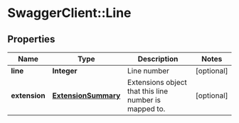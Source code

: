 # SwaggerClient::Line

## Properties
Name | Type | Description | Notes
------------ | ------------- | ------------- | -------------
**line** | **Integer** | Line number | [optional] 
**extension** | [**ExtensionSummary**](ExtensionSummary.md) | Extensions object that this line number is mapped to. | [optional] 


